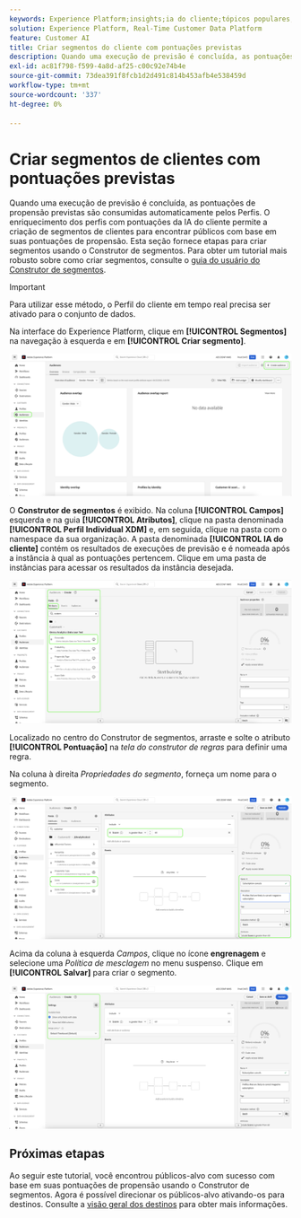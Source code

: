 ```yaml
---
keywords: Experience Platform;insights;ia do cliente;tópicos populares;segmentos de ia do cliente
solution: Experience Platform, Real-Time Customer Data Platform
feature: Customer AI
title: Criar segmentos do cliente com pontuações previstas
description: Quando uma execução de previsão é concluída, as pontuações de propensão previstas são consumidas automaticamente pelos Perfis. O enriquecimento dos perfis com pontuações da IA do cliente permite a criação de segmentos de clientes para encontrar públicos com base em suas pontuações de propensão. Esta seção fornece etapas para criar segmentos usando o Construtor de segmentos.
exl-id: ac81f798-f599-4a8d-af25-c00c92e74b4e
source-git-commit: 73dea391f8fcb1d2d491c814b453afb4e538459d
workflow-type: tm+mt
source-wordcount: '337'
ht-degree: 0%

---
```


# Criar segmentos de clientes com pontuações previstas

Quando uma execução de previsão é concluída, as pontuações de propensão previstas são consumidas automaticamente pelos Perfis. O enriquecimento dos perfis com pontuações da IA do cliente permite a criação de segmentos de clientes para encontrar públicos com base em suas pontuações de propensão. Esta seção fornece etapas para criar segmentos usando o Construtor de segmentos. Para obter um tutorial mais robusto sobre como criar segmentos, consulte o [guia do usuário do Construtor de segmentos](../../../segmentation/ui/segment-builder.md).

>[!IMPORTANT]
>
>Para utilizar esse método, o Perfil do cliente em tempo real precisa ser ativado para o conjunto de dados.

Na interface do Experience Platform, clique em **[!UICONTROL Segmentos]** na navegação à esquerda e em **[!UICONTROL Criar segmento]**.

![Captura de tela da página Segmentos na interface do usuário do Experience Platform, mostrando a opção para criar um novo segmento.](../images/user-guide/segments_new.png)

O **Construtor de segmentos** é exibido. Na coluna **[!UICONTROL Campos]** esquerda e na guia **[!UICONTROL Atributos]**, clique na pasta denominada **[!UICONTROL Perfil Individual XDM]** e, em seguida, clique na pasta com o namespace da sua organização. A pasta denominada **[!UICONTROL IA do cliente]** contém os resultados de execuções de previsão e é nomeada após a instância à qual as pontuações pertencem. Clique em uma pasta de instâncias para acessar os resultados da instância desejada.

![](../images/user-guide/results_new.png)

Localizado no centro do Construtor de segmentos, arraste e solte o atributo **[!UICONTROL Pontuação]** na *tela do construtor de regras* para definir uma regra.

Na coluna à direita *Propriedades do segmento*, forneça um nome para o segmento.

![](../images/user-guide/properties_new.png)

Acima da coluna à esquerda *Campos*, clique no ícone **engrenagem** e selecione uma *Política de mesclagem* no menu suspenso. Clique em **[!UICONTROL Salvar]** para criar o segmento.

![](../images/user-guide/merge_policy_new.png)

## Próximas etapas

Ao seguir este tutorial, você encontrou públicos-alvo com sucesso com base em suas pontuações de propensão usando o Construtor de segmentos. Agora é possível direcionar os públicos-alvo ativando-os para destinos. Consulte a [visão geral dos destinos](../../../destinations/home.md) para obter mais informações.
